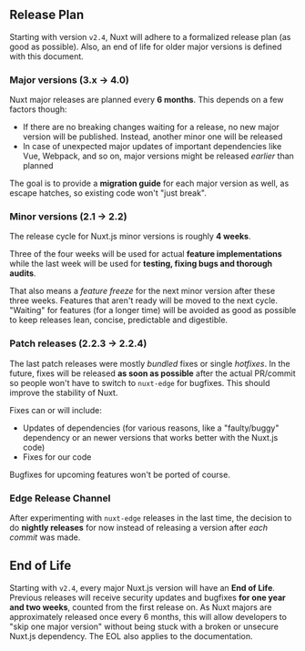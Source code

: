 ## Release Plan

Starting with version `v2.4`, Nuxt will adhere to a formalized release plan (as good as possible).
Also, an end of life for older major versions is defined with this document.

### Major versions (3.x -> 4.0)

Nuxt major releases are planned every **6 months**. This depends on a few factors though:

- If there are no breaking changes waiting for a release, no new major version will be published. Instead, another minor one will be released
- In case of unexpected major updates of important dependencies like Vue, Webpack, and so on, major versions might be released _earlier_ than planned

The goal is to provide a **migration guide** for each major version as well, as escape hatches, so existing code
won't "just break".

### Minor versions (2.1 -> 2.2)

The release cycle for Nuxt.js minor versions is roughly **4 weeks**.

Three of the four weeks will be used for actual **feature implementations** while the last week will be used for
**testing, fixing bugs and thorough audits**.

That also means a _feature freeze_ for the next minor version after these three weeks.
Features that aren't ready will be moved to the next cycle. "Waiting" for features
(for a longer time) will be avoided as good as possible to keep releases lean, concise, predictable and digestible.

### Patch releases (2.2.3 -> 2.2.4)

The last patch releases were mostly _bundled_ fixes or single _hotfixes_.
In the future, fixes will be released **as soon as possible** after the actual PR/commit so people won't have to switch to `nuxt-edge` for bugfixes. This should improve the stability of Nuxt.

Fixes can or will include:

- Updates of dependencies (for various reasons, like a "faulty/buggy" dependency or an newer versions that works better with the Nuxt.js code)
- Fixes for our code

Bugfixes for upcoming features won't be ported of course.

### Edge Release Channel

After experimenting with `nuxt-edge` releases in the last time, the decision to do **nightly releases** for now instead of
releasing a version after _each commit_ was made.

## End of Life

Starting with `v2.4`, every major Nuxt.js version will have an **End of Life**.
Previous releases will receive security updates and bugfixes **for one year and two weeks**, counted from the first release on.
As Nuxt majors are approximately released once every 6 months, this will allow developers to "skip one major version" without being stuck with a broken or unsecure Nuxt.js dependency.
The EOL also applies to the documentation.
